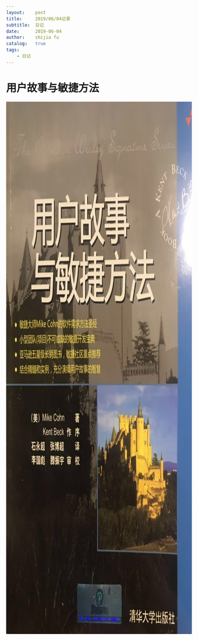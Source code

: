 ```yaml
---
layout:    post
title:     2019/06/04记录
subtitle:  日记
date:      2019-06-04
author:    shijia fu
catalog:   true
tags:
    - 日记
---
```


# 用户故事与敏捷方法  
<img src="/img/story/userstory.jpeg"
alt="user-story"
style="width:1080px;height:1440px;" />    

